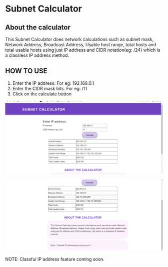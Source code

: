 <h1>Subnet Calculator </h1>


## About the calculator

This Subnet Calculator does network calculations such as subnet mask, Network Address, Broadcast Address, Usable host range, total hosts and total usable hosts using just IP address and CIDR notation(eg: /24) which is a classless IP address method.

## HOW TO USE
1. Enter the IP address. For eg: 192.168.0.1
2. Enter the CIDR mask bits. For eg: /11
3. Click on the calculate button

<p align="center" width="400px" height="400px"> 
    <img src="/1.png">
</p>

<p align="center" width="400px" height="400px"> 
    <img src="/2.png">
</p>
NOTE: Classful IP address feature coming soon.
